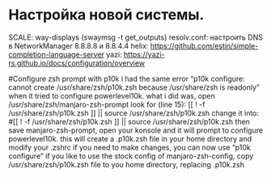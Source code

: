 # Настройка новой системы.
SCALE:        way-displays (swaymsg -t get_outputs)
resolv.conf:  настроить DNS в NetworkManager 8.8.8.8 и 8.8.4.4
helix:        https://github.com/estin/simple-completion-language-server
yazi:         https://yazi-rs.github.io/docs/configuration/overview


#Configure zsh prompt with p10k
i had the same error “p10k configure: cannot create /usr/share/zsh/p10k.zsh because /usr/share/zsh is readonly” when it tried to configure powerlevel10k.
what i did was, open /usr/share/zsh/manjaro-zsh-prompt
look for (line 15):
[[ ! -f /usr/share/zsh/p10k.zsh ]] || source /usr/share/zsh/p10k.zsh
change it into:
#[[ ! -f /usr/share/zsh/p10k.zsh ]] || source /usr/share/zsh/p10k.zsh
then save manjaro-zsh-prompt, open your konsole and it will prompt to configure powerlevel10k. this will create a .p10k.zsh file in your home directory and modify your .zshrc
if you need to make changes, you can now use “p10k configure”
if you like to use the stock config of manjaro-zsh-config, copy /usr/share/zsh/p10k.zsh file to you home directory, replacing .p10k.zsh

